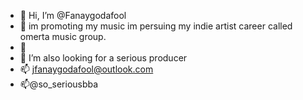 - 👋 Hi, I’m @Fanaygodafool
- 👀 im promoting my music im persuing my indie artist career called omerta music group.
- 🌱 
- 💞️ I’m also looking for a serious producer 
- 📫 jfanaygodafool@outlook.com
- 📫@so_seriousbba
<!---
Soserious93/Soserious93 is a ✨ special ✨ repository because its `README.md` (this file) appears on your GitHub profile.
You can click the Preview link to take a look at your changes.
--->
